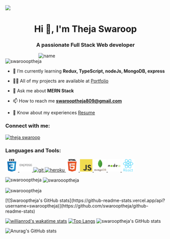 <img src="https://camo.githubusercontent.com/cae12fddd9d6982901d82580bdf321d81fb299141098ca1c2d4891870827bf17/68747470733a2f2f6d69726f2e6d656469756d2e636f6d2f6d61782f313336302f302a37513379765349765f7430696f4a2d5a2e676966" width="1000px"/>

<h1 align="center">Hi 👋, I'm Theja Swaroop</h1>
<h3 align="center">A passionate Full Stack Web developer</h3>
<img  align="right" width="400px" src="https://lh3.googleusercontent.com/FCTJV2u4ETqtkvFn0I1fY184UbdpWhqpAyyV6w7732ookhFnbAF_gBaWMNfAw28z_GhVeZmQIY7jbUuDlFEjWWv6ldLe7FvrJg4=w911" alt="name"/>

<p align="left"> <img src="https://komarev.com/ghpvc/?username=swaroooptheja&label=Profile%20views&color=0e75b6&style=flat" alt="swaroooptheja" /> </p>

- 🌱 I’m currently learning **Redux, TypeScript, nodeJs, MongoDB, express**

- 👨‍💻 All of my projects are available at [Portfolio](https://swarooptheja.github.io/)

- 💬 Ask me about **MERN Stack**

- 📫 How to reach me **swarooptheja809@gmail.com**

- 📄 Know about my experiences [Resume](Resume)

<h3 align="left">Connect with me:</h3>
<p align="left">
<a href="https://linkedin.com/in/theja swaroop" target="blank"><img align="center" src="https://raw.githubusercontent.com/rahuldkjain/github-profile-readme-generator/master/src/images/icons/Social/linked-in-alt.svg" alt="theja swaroop" height="30" width="40" /></a>
</p>

<h3 align="left">Languages and Tools:</h3>
<p align="left"> <a href="https://www.w3schools.com/css/" target="_blank" rel="noreferrer"> <img src="https://raw.githubusercontent.com/devicons/devicon/master/icons/css3/css3-original-wordmark.svg" alt="css3" width="40" height="40"/> </a> <a href="https://expressjs.com" target="_blank" rel="noreferrer"> <img src="https://raw.githubusercontent.com/devicons/devicon/master/icons/express/express-original-wordmark.svg" alt="express" width="40" height="40"/> </a> <a href="https://git-scm.com/" target="_blank" rel="noreferrer"> <img src="https://www.vectorlogo.zone/logos/git-scm/git-scm-icon.svg" alt="git" width="40" height="40"/> </a> <a href="https://heroku.com" target="_blank" rel="noreferrer"> <img src="https://www.vectorlogo.zone/logos/heroku/heroku-icon.svg" alt="heroku" width="40" height="40"/> </a> <a href="https://www.w3.org/html/" target="_blank" rel="noreferrer"> <img src="https://raw.githubusercontent.com/devicons/devicon/master/icons/html5/html5-original-wordmark.svg" alt="html5" width="40" height="40"/> </a> <a href="https://developer.mozilla.org/en-US/docs/Web/JavaScript" target="_blank" rel="noreferrer"> <img src="https://raw.githubusercontent.com/devicons/devicon/master/icons/javascript/javascript-original.svg" alt="javascript" width="40" height="40"/> </a> <a href="https://www.mongodb.com/" target="_blank" rel="noreferrer"> <img src="https://raw.githubusercontent.com/devicons/devicon/master/icons/mongodb/mongodb-original-wordmark.svg" alt="mongodb" width="40" height="40"/> </a> <a href="https://nodejs.org" target="_blank" rel="noreferrer"> <img src="https://raw.githubusercontent.com/devicons/devicon/master/icons/nodejs/nodejs-original-wordmark.svg" alt="nodejs" width="40" height="40"/> </a> <a href="https://reactjs.org/" target="_blank" rel="noreferrer"> <img src="https://raw.githubusercontent.com/devicons/devicon/master/icons/react/react-original-wordmark.svg" alt="react" width="40" height="40"/> </a> </p>

<p><img align="left" src="https://github-readme-stats.vercel.app/api/top-langs?username=swaroooptheja&show_icons=true&locale=en&layout=compact" alt="swaroooptheja" /></p>

<p>&nbsp;<img align="center" src="https://github-readme-stats.vercel.app/api?username=swaroooptheja&show_icons=true&locale=en" alt="swaroooptheja" /></p>

<p><img align="center" src="https://github-readme-streak-stats.herokuapp.com/?user=swaroooptheja&" alt="swaroooptheja" /></p>
[![Swarooptheja's GitHub stats](https://github-readme-stats.vercel.app/api?username=swarooptheja)](https://github.com/swarooptheja/github-readme-stats)


[![willianrod's wakatime stats](https://github-readme-stats.vercel.app/api/wakatime?username=swarooptheja)](https://github.com/swarooptheja/github-readme-stats)
[![Top Langs](https://github-readme-stats.vercel.app/api/top-langs/?username=swarooptheja&layout=compact)](https://github.com/swarooptheja/github-readme-stats)
![swarooptheja's GitHub stats](https://github-readme-stats.vercel.app/api?username=swarooptheja&count_private=true)

![Anurag's GitHub stats](https://github-readme-stats.vercel.app/api?username=swarooptheja&show_icons=true&theme=radical)
